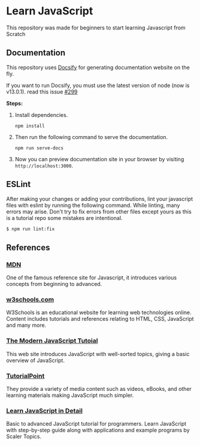 # Learn JavaScript

This repository was made for beginners to start learning Javascript from Scratch

## Documentation

This repository uses [Docsify](https://docsify.js.org) for generating documentation website on the fly.

If you want to run Docsify, you must use the latest version of node (now is v13.0.1).
read this issue [#299](https://github.com/Swap76/Learn-JavaScript/issues/299)


**Steps:**
1. Install dependencies.
   ```
   npm install
   ```
2. Then run the following command to serve the documentation.
   ```
   npm run serve-docs
   ```
3. Now you can preview documentation site in your browser by visiting `http://localhost:3000`.

## ESLint

After making your changes or adding your contributions, lint your javascript files with eslint by running the following command.
While linting, many errors may arise. Don't try to fix errors from other files except yours as this is a tutorial repo some mistakes are intentional.

```sh
$ npm run lint:fix
```

## References

### [MDN](https://developer.mozilla.org/en-US/docs/Web/JavaScript)
One of the famous reference site for Javascript, it introduces various concepts from beginning to advanced.

### [w3schools.com](https://www.w3schools.com/js/)
W3Schools is an educational website for learning web technologies online. Content includes tutorials and references relating to HTML, CSS, JavaScript and many more.

### [The Modern JavaScript Tutoial](https://javascript.info/)
This web site introduces JavaScript with well-sorted topics, giving a basic overview of JavaScript.

### [TutorialPoint](https://www.tutorialspoint.com/index.htm)
They provide a variety of media content such as videos, eBooks, and other learning materials making JavaScript much simpler.

### [Learn JavaScript in Detail](https://www.scaler.com/topics/javascript/)
Basic to advanced JavaScript tutorial for programmers. Learn JavaScript with step-by-step guide along with applications and example programs by Scaler Topics.
